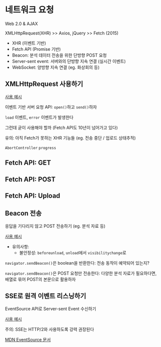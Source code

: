 # 네트워크 요청

Web 2.0 & AJAX

XMLHttpRequest(XHR) >> Axios, jQuery >> Fetch (2015)

* XHR (이벤트 기반)
* Fetch API (Promise 기반)
* Beacon: 분석 데이터 전송을 위한 단방향 POST 요청
* Server-sent event: 서버와의 단방향 지속 연결 (실시간 이벤트)
* WebSocket: 양방향 지속 연결 (eg. 화상회의 등)

## XMLHttpRequest 사용하기

[사용 예시](./4-1-xhr-req.js)

이벤트 기반 서버 요청 API: `open()`하고 `send()`하자

`load` 이벤트, `error` 이벤트가 발생한다

그런데 굳이 사용해야 할까 (Fetch API도 10년이 넘어가고 있다)

유의: 아직 Fetch가 못하는 XHR 기능들 (eg. 전송 중단 / 업로드 상태추적)

`AbortController` `progress`

## Fetch API: GET

## Fetch API: POST

## Fetch API: Upload

## Beacon 전송

응답을 기다리지 않고 POST 전송하기 (eg. 분석 자료 등)

[사용 예시](./4-5-beacon.js)

* 유의사항:
  * 불안정성: `beforeunload`, `unload`에서 `visibilitychange`로

`navigator.sendBeacon()`은 boolean을 반환한다: 전송 동작이 예약되어 있는지?

`navigator.sendBeacon()`은 POST 요청만 전송한다: 다양한 분석 자료가 필요하다면, 배열로 묶어 POST의 본문으로 활용하자

## SSE로 원격 이벤트 리스닝하기

EventSource API로 Server-sent Event 수신하기

[사용 예시](./4-6-sse.js)

주의: SSE는 HTTP/2와 사용하도록 강력 권장된다

[MDN EventSource 문서](https://developer.mozilla.org/en-US/docs/Web/API/EventSource)


